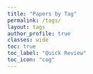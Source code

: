 ```yaml
---
title: "Papers by Tag"
permalink: /tags/
layout: tags
author_profile: true
classes: wide
toc: true
toc_label: "Quick Review"
toc_icon: "cog"
---
```

